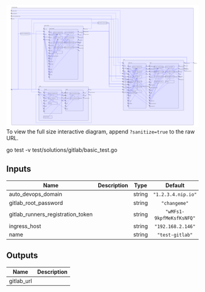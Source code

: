 <img src="diagram.svg"/>To view the full size interactive diagram, append ```?sanitize=true``` to the raw URL.

go test -v test/solutions/gitlab/basic_test.go

## Inputs

| Name | Description | Type | Default | Required |
|------|-------------|:----:|:-----:|:-----:|
| auto\_devops\_domain |  | string | `"1.2.3.4.nip.io"` | no |
| gitlab\_root\_password |  | string | `"changeme"` | no |
| gitlab\_runners\_registration\_token |  | string | `"wMFs1-9kpfMeKsfKsNFQ"` | no |
| ingress\_host |  | string | `"192.168.2.146"` | no |
| name |  | string | `"test-gitlab"` | no |

## Outputs

| Name | Description |
|------|-------------|
| gitlab\_url |  |

